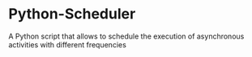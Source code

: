 # Python-Scheduler
A Python script that allows to schedule the execution of asynchronous activities with different frequencies

